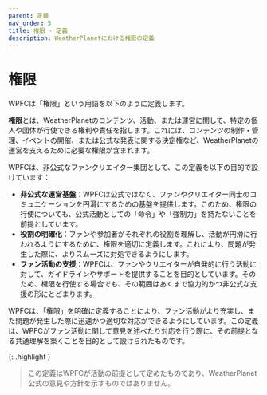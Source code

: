 ```yaml
---
parent: 定義
nav_order: 5
title: 権限 - 定義
description: WeatherPlanetにおける権限の定義
---
```


# 権限

WPFCは「権限」という用語を以下のように定義します。

**権限**とは、WeatherPlanetのコンテンツ、活動、または運営に関して、特定の個人や団体が行使できる権利や責任を指します。これには、コンテンツの制作・管理、イベントの開催、または公式な発表に関する決定権など、WeatherPlanetの運営を支えるために必要な権限が含まれます。

WPFCは、非公式なファンクリエイター集団として、この定義を以下の目的で設けています：

- **非公式な運営基盤**：WPFCは公式ではなく、ファンやクリエイター同士のコミュニケーションを円滑にするための基盤を提供します。このため、権限の行使についても、公式活動としての「命令」や「強制力」を持たないことを前提としています。
- **役割の明確化**：ファンや参加者がそれぞれの役割を理解し、活動が円滑に行われるようにするために、権限を適切に定義します。これにより、問題が発生した際に、よりスムーズに対処できるようにします。
- **ファン活動の支援**：WPFCは、ファンやクリエイターが自発的に行う活動に対して、ガイドラインやサポートを提供することを目的としています。そのため、権限を行使する場合でも、その範囲はあくまで協力的かつ非公式な支援の形にとどまります。

WPFCは、「権限」を明確に定義することにより、ファン活動がより充実し、また問題が発生した際に迅速かつ適切な対応ができるようにしています。この定義は、WPFCがファン活動に関して意見を述べたり対応を行う際に、その前提となる共通理解を築くことを目的として設けられたものです。

{: .highlight }
> この定義はWPFCが活動の前提として定めたものであり、WeatherPlanet公式の意見や方針を示すものではありません。
